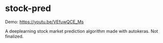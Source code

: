 # stock-pred

Demo: https://youtu.be/VEfuwQCE_Ms

A deeplearning stock market prediction algorithm  made with autokeras. Not finalized. 
